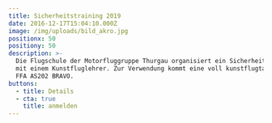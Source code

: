 ```yaml
---
title: Sicherheitstraining 2019
date: 2016-12-17T15:04:10.000Z
image: /img/uploads/bild_akro.jpg
positionx: 50
positiony: 50
description: >-
  Die Flugschule der Motorfluggruppe Thurgau organisiert ein Sicherheitstraining
  mit einem Kunstfluglehrer. Zur Verwendung kommt eine voll kunstflugtaugliche
  FFA AS202 BRAVO.
buttons:
  - title: Details
  - cta: true
    title: anmelden
---
```


